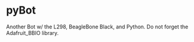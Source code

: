 # pyBot
Another Bot w/ the L298, BeagleBone Black, and Python. Do not forget the Adafruit_BBIO library.

